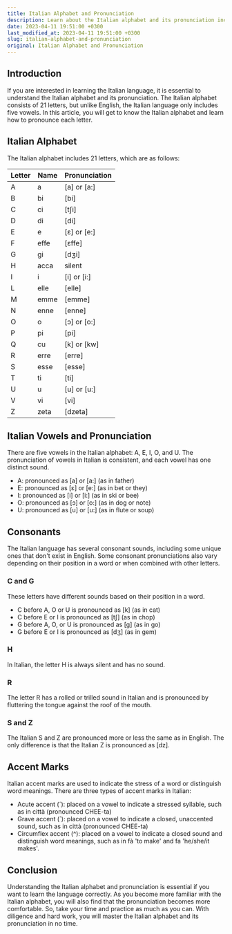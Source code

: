 ```yaml
---
title: Italian Alphabet and Pronunciation
description: Learn about the Italian alphabet and its pronunciation including the sounds of vowels, consonants, and accent marks used in the language.
date: 2023-04-11 19:51:00 +0300
last_modified_at: 2023-04-11 19:51:00 +0300
slug: italian-alphabet-and-pronunciation
original: Italian Alphabet and Pronunciation
---
```

## Introduction

If you are interested in learning the Italian language, it is essential to understand the Italian alphabet and its pronunciation. The Italian alphabet consists of 21 letters, but unlike English, the Italian language only includes five vowels. In this article, you will get to know the Italian alphabet and learn how to pronounce each letter.

## Italian Alphabet

The Italian alphabet includes 21 letters, which are as follows:

| Letter | Name     | Pronunciation |
|--------|----------|---------------|
| A      | a        | [a] or [a:]   |
| B      | bi       | [bi]          |
| C      | ci       | [tʃi]         |
| D      | di       | [di]          |
| E      | e        | [ɛ] or [e:]   |
| F      | effe     | [ɛffe]       |
| G      | gi       | [dʒi]         |
| H      | acca     | silent        |
| I      | i        | [i] or [i:]   |
| L      | elle     | [elle]        |
| M      | emme     | [emme]        |
| N      | enne     | [enne]        |
| O      | o        | [ɔ] or [o:]   |
| P      | pi       | [pi]          |
| Q      | cu       | [k] or [kw]   |
| R      | erre     | [erre]        |
| S      | esse     | [esse]        |
| T      | ti       | [ti]          |
| U      | u        | [u] or [u:]   |
| V      | vi       | [vi]          |
| Z      | zeta     | [dzeta]       |

## Italian Vowels and Pronunciation

There are five vowels in the Italian alphabet: A, E, I, O, and U. The pronunciation of vowels in Italian is consistent, and each vowel has one distinct sound.

- A: pronounced as [a] or [a:] (as in father)
- E: pronounced as [ɛ] or [e:] (as in bet or they)
- I: pronounced as [i] or [i:] (as in ski or bee)
- O: pronounced as [ɔ] or [o:] (as in dog or note)
- U: pronounced as [u] or [u:] (as in flute or soup)

## Consonants

The Italian language has several consonant sounds, including some unique ones that don't exist in English. Some consonant pronunciations also vary depending on their position in a word or when combined with other letters.

### C and G

These letters have different sounds based on their position in a word.

- C before A, O or U is pronounced as [k] (as in cat)
- C before E or I is pronounced as [tʃ] (as in chop)
- G before A, O, or U is pronounced as [g] (as in go)
- G before E or I is pronounced as [dʒ] (as in gem)

### H

In Italian, the letter H is always silent and has no sound.

### R

The letter R has a rolled or trilled sound in Italian and is pronounced by fluttering the tongue against the roof of the mouth.

### S and Z

The Italian S and Z are pronounced more or less the same as in English. The only difference is that the Italian Z is pronounced as [dz].

## Accent Marks

Italian accent marks are used to indicate the stress of a word or distinguish word meanings. There are three types of accent marks in Italian: 

- Acute accent (´): placed on a vowel to indicate a stressed syllable, such as in città (pronounced CHEE-ta)
- Grave accent (`): placed on a vowel to indicate a closed, unaccented sound, such as in città (pronounced CHEE-ta)
- Circumflex accent (^): placed on a vowel to indicate a closed sound and distinguish word meanings, such as in fà 'to make' and fa 'he/she/it makes'.

## Conclusion

Understanding the Italian alphabet and pronunciation is essential if you want to learn the language correctly. As you become more familiar with the Italian alphabet, you will also find that the pronunciation becomes more comfortable. So, take your time and practice as much as you can. With diligence and hard work, you will master the Italian alphabet and its pronunciation in no time.